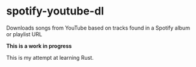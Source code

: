 # spotify-youtube-dl
Downloads songs from YouTube based on tracks found in a Spotify album or playlist URL 


**This is a work in progress**


This is my attempt at learning Rust. 
